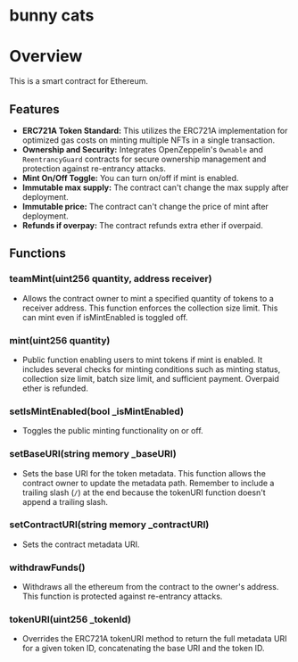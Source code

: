 # bunny cats

# Overview

This is a smart contract for Ethereum.

## Features
- **ERC721A Token Standard:** This utilizes the ERC721A implementation for optimized gas costs on minting multiple NFTs in a single transaction. 
- **Ownership and Security:** Integrates OpenZeppelin's `Ownable` and `ReentrancyGuard` contracts for secure ownership management and protection against re-entrancy attacks.
- **Mint On/Off Toggle:** You can turn on/off if mint is enabled. 
- **Immutable max supply:** The contract can't change the max supply after deployment.
- **Immutable price:** The contract can't change the price of mint after deployment.
- **Refunds if overpay:** The contract refunds extra ether if overpaid.


## Functions

### teamMint(uint256 quantity, address receiver)
- Allows the contract owner to mint a specified quantity of tokens to a receiver address. This function enforces the collection size limit. This can mint even if isMintEnabled is toggled off. 

### mint(uint256 quantity)
- Public function enabling users to mint tokens if mint is enabled. It includes several checks for minting conditions such as minting status, collection size limit, batch size limit, and sufficient payment. Overpaid ether is refunded.

### setIsMintEnabled(bool _isMintEnabled)
- Toggles the public minting functionality on or off.

### setBaseURI(string memory _baseURI)
- Sets the base URI for the token metadata. This function allows the contract owner to update the metadata path. Remember to include a trailing slash (`/`) at the end because the tokenURI function doesn't append a trailing slash.

### setContractURI(string memory _contractURI)
- Sets the contract metadata URI. 

### withdrawFunds()
- Withdraws all the ethereum from the contract to the owner's address. This function is protected against re-entrancy attacks.

### tokenURI(uint256 _tokenId)
- Overrides the ERC721A tokenURI method to return the full metadata URI for a given token ID, concatenating the base URI and the token ID. 
